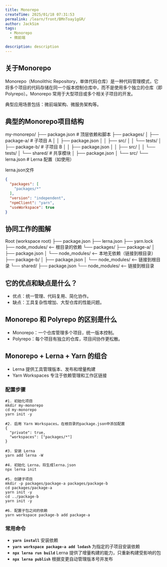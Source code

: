 ```yaml
---
title: Monorepo
createTime: 2025/01/18 07:31:53
permalink: /learn/front/BMnToay1gGR/
author: JackSim
tags:
  - Monorepo
  - 微前端

description: description
---
```


## 关于Monorepo

Monorepo（Monolithic Repository，单体代码仓库）是一种代码管理模式，它将多个项目的代码存储在同一个版本控制仓库中，而不是使用多个独立的仓库（即 Polyrepo）。Monorepo 常用于大型项目或多个相关子项目的开发。

典型应用场景包括：微前端架构、微服务架构等。

## 典型的Monorepo项目结构

my-monorepo/
├── package.json  # 顶层依赖和脚本
├── packages/
│   ├── package-a/  # 子项目 A
│   │   ├── package.json
│   │   ├── src/
│   │   └── tests/
│   ├── package-b/  # 子项目 B
│   │   ├── package.json
│   │   ├── src/
│   │   └── tests/
│   └── shared/     # 共享模块
│       ├── package.json
│       └── src/
└── lerna.json      # Lerna 配置（如使用）

lerna.json文件
```json
{
  "packages": [
    "packages/*"
  ],
  "version": "independent",
  "npmClient": "yarn",
  "useWorkspace": true
}
```

## 协同工作的图解

Root (workspace root)
├── package.json
├── lerna.json
├── yarn.lock
├── node_modules/       <-- 根目录的依赖
└── packages/
    ├── package-a/
    │   ├── package.json
    │   └── node_modules/ <-- 本地无依赖（链接到根目录）
    ├── package-b/
    │   ├── package.json
    │   └── node_modules/ <-- 链接到根目录
    └── shared/
        ├── package.json
        └── node_modules/ <-- 链接到根目录


## 它的优点和缺点是什么？

- 优点：统一管理、代码复用、简化协作。
- 缺点：工具复杂性增加、大型仓库的性能问题。

## Monorepo 和 Polyrepo 的区别是什么

- Monorepo：一个仓库管理多个项目，统一版本控制。
- Polyrepo：每个项目有独立的仓库，项目间协作更松散。

## Monorepo + Lerna + Yarn 的组合

- Lerna 提供工具管理版本、发布和增量构建
- Yarn Workspaces 专注于依赖管理和工作区链接

### 配置步骤

```Shell
#1. 初始化项目
mkdir my-monorepo
cd my-monorepo
yarn init -y

#2. 启用 Yarn Workspaces。在根目录的package.json中添加配置
{
  "private": true,
  "workspaces": ["packages/*"]
}

#3. 安装 Lerna
yarn add lerna -W

#4. 初始化 Lerna，将生成lerna.json
npx lerna init

#5. 创建子项目
mkdir -p packages/package-a packages/package-b
cd packages/package-a
yarn init -y
cd ../package-b
yarn init -y

#6. 配置子包之间的依赖
yarn workspace package-b add package-a
```

### 常用命令

- **`yarn install`**  安装依赖
- **`yarn workspace package-a add lodash`**   为指定的子项目安装依赖
- **`npx lerna run build`**   Lerna 提供了增量构建的能力，只重新构建受影响的包
- **`npx lerna publish`**  根据变更自动管理版本号并发布










